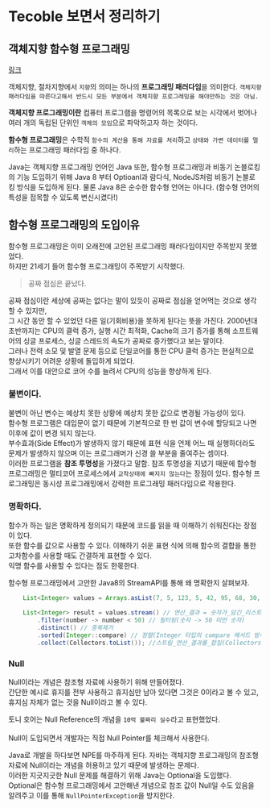# Tecoble 보면서 정리하기 
## 객체지향 함수형 프로그래밍
[링크](https://tecoble.techcourse.co.kr/post/2021-09-30-java8-functional-programming/)

객체지향, 절차지향에서 `지향`의 의미는 하나의 **프로그래밍 패러다임**을 의미한다.
`객체지향 패러다임을 따른다고해서 반드시 모든 부분에서 객체지향 프로그래밍을 해야만하는 것은 아님.`

**객체지향 프로그래밍이란** 컴퓨터 프로그램을 명령어의 목록으로 보는 시각에서 벗어나 여러 개의 독립된 단위인 `객체의 모임`으로 
파악하고자 하는 것이다.

**함수형 프로그래밍**은 수학적 `함수의 계산을 통해 자료를 처리`하고 `상태와 가변 데이터를 멀리`하는 프로그래밍 패러다임 중 하나다. 

Java는 객체지향 프로그래밍 언어인 Java 또한, 함수형 프로그래밍과 비동기 논블로킹의 기능 도입하기 위해 Java 8 부터 Optioanl과 람다식, 
NodeJS처럼 비동기 논블로킹 방식을 도입하게 된다. 물론 Java 8은 순수한 함수형 언어는 아니다. (함수형 언어의 특성을 접목할 수 있도록 변신시켰다!)

## 함수형 프로그래밍의 도입이유 

함수형 프로그래밍은 이미 오래전에 고안된 프로그래밍 패러다임이지만 주목받지 못했었다. <br>
하지만 21세기 들어 함수형 프로그래밍이 주목받기 시작했다. 

> 공짜 점심은 끝났다. 

공짜 점심이란 세상에 공짜는 없다는 말이 있듯이 공짜로 점심을 얻어먹는 것으로 생각할 수 있지만, <br>
그 시간 동안 할 수 있었던 다른 일(기회비용)을 못하게 된다는 뜻을 가진다.
2000년대 초반까지는 CPU의 클럭 증가, 실행 시간 최적화, Cache의 크기 증가를 통해 소프트웨어의 싱글 프로세스, 싱글 스레드의 속도가 공짜로 증가했다고 보는 말이다. <br> 
그러나 전력 소모 및 발열 문제 등으로 단일코어를 통한 CPU 클럭 증가는 현실적으로 향상시키기 어려운 상황에 돌입하게 되었다. <br>
그래서 이를 대안으로 코어 수를 늘려서 CPU의 성능을 향상하게 된다. 

### 불변이다. 

불변이 아닌 변수는 예상치 못한 상황에 예상치 못한 값으로 변경될 가능성이 있다. <br> 
함수형 프로그램은 대입문이 없기 때문에 기본적으로 한 번 값이 변수에 할당되고 나면 이후에 값이 변경 되지 않는다. <br> 
부수효과(Side Effect)가 발생하지 않기 때문에 표현 식을 언제 어느 때 실행하더라도 문제가 발생하지 않으며 이는 프로그래머가 신경 쓸 부분을 줄여주는 셈이다. <br>
이러한 프로그램을 **참조 투명성**을 가졌다고 말함. 참조 투명성을 지녔기 때문에 함수형 프로그래밍은 멀티코어 프로세스에서 `교착상태에 빠지지 않는다`는 장점이 있다. 
함수형 프로그래밍은 동시성 프로그래밍에서 강력한 프로그래밍 패러다임으로 작용한다. 

### 명확하다. 

함수가 하는 일은 명확하게 정의되기 때문에 코드를 읽을 때 이해하기 쉬워진다는 장점이 있다. <br>
또한 함수를 값으로 사용할 수 있다. 이해하기 쉬운 표현 식에 의해 함수의 결합을 통한 고차함수를 사용할 때도 간결하게 표현할 수 있다.<br> 
익명 함수를 사용할 수 있다는 점도 한몫한다. 

함수형 프로그래밍에서 고안한 Java8의 StreamAPI를 통해 왜 명확한지 살펴보자. 

```java
    List<Integer> values = Arrays.asList(7, 5, 123, 5, 42, 95, 68, 30, 42);

    List<Integer> result = values.stream() // 연산_결과 = 숫자가_담긴_리스트.스트림으로_변경()
        .filter(number -> number < 50) // 필터링(숫자 -> 50 미만 숫자)
        .distinct() // 중복제거
        .sorted(Integer::compare) // 정렬(Integer 타입의 compare 메서드 방식으로)
        .collect(Collectors.toList()); //스트림_연산_결과를_합침(Collectors 의 toList 메서드로 List 결과를 반환)
```

### Null
Null이라는 개념은 참조형 자료에 사용하기 위해 만들어졌다. <br>
간단한 예시로 휴지를 전부 사용하고 휴지심만 남아 있다면 그것은 0이라고 볼 수 있고, 휴지심 자체가 없는 것을 Null이라고 볼 수 있다. 

토니 호어는 Null Reference의 개념을 `10억 불짜리 실수`라고 표현했었다. <br>  
Null이 도입되면서 개발자는 직접 Null Pointer를 체크해서 사용한다. 

Java로 개발을 하다보면 NPE를 마주하게 된다. 자바는 객체지향 프로그래밍의 참조형 자료에 Null이라는 개념을 허용하고 있기 때문에 발생하는 문제다. <br> 
이러한 지긋지긋한 Null 문제를 해결하기 위해 Java는 Optional을 도입했다. <br> 
Optional은 함수형 프로그래밍에서 고안해낸 개념으로 참조 값이 Null일 수도 있음을 알려주고 이를 통해 `NullPointerException`을 방지한다. <br> 



